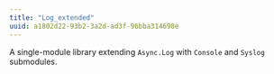```yaml
---
title: "Log_extended"
uuid: a1802d22-93b2-3a2d-ad3f-96bba314698e
---
```


A single-module library extending `Async.Log` with `Console` and
`Syslog` submodules.
